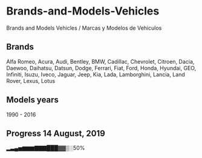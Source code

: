 # Brands-and-Models-Vehicles
Brands and Models Vehicles / Marcas y Modelos de Vehiculos

## Brands
Alfa Romeo,
Acura,
Audi,
Bentley,
BMW,
Cadillac,
Chevrolet,
Citroen,
Dacia,
Daewoo,
Daihatsu,
Datsun,
Dodge,
Ferrari,
Fiat,
Ford,
Honda,
Hyundai,
GEO,
Infiniti,
Isuzu,
Iveco,
Jaguar,
Jeep,
Kia,
Lada,
Lamborghini,
Lancia,
Land Rover,
Lexus,
Lotus

## Models years
1990 - 2016

## Progress 14 August, 2019
▂▃▄▅▆▆▆▇▇▇███▓▓▒░50%

